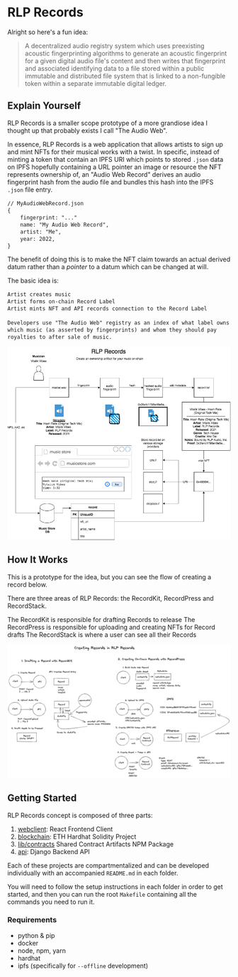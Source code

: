 # RLP Records 
Alright so here's a fun idea: 

> A decentralized audio registry system which uses preexisting acoustic fingerprinting algorithms to generate an acoustic fingerprint for a given digital audio file's content and then writes that fingerprint and associated identifying data to a file stored within a public immutable and distributed file system that is linked to a non-fungible token within a separate immutable digital ledger. 

## Explain Yourself
RLP Records is a smaller scope prototype of a more grandiose idea I thought up that probably exists I call "The Audio Web". 

In essence, RLP Records is a web application that allows artists to sign up and mint NFTs for their musical works with a twist. In specific, instead of minting a token that contain an IPFS URI which points to stored `.json` data on IPFS hopefully containing a URL pointer an image or resource the NFT represents ownership of, an "Audio Web Record" derives an audio fingerprint hash from the audio file and bundles this hash into the IPFS `.json` file entry. 

```
// MyAudioWebRecord.json
{
	fingerprint: "..."
	name: "My Audio Web Record",
	artist: "Me",
	year: 2022,
}
```

The benefit of doing this is to make the NFT claim towards an actual derived datum rather than a _pointer_ to a datum which can be changed at will.

The basic idea is:

```
Artist creates music 
Artist forms on-chain Record Label
Artist mints NFT and API records connection to the Record Label

Developers use "The Audio Web" registry as an index of what label owns which music (as asserted by fingerprints) and whom they should pay royalties to after sale of music.
```

[![Design](./docs/rlp-records-design.png)](./docs/design.md)

## How It Works
This is a prototype for the idea, but you can see the flow of creating a record below.

There are three areas of RLP Records: the RecordKit, RecordPress and RecordStack.

The RecordKit is responsible for drafting Records to release
The RecordPress is responsible for uploading and creating NFTs for Record drafts
The RecordStack is where a user can see all their Records

![](./docs/creating-records-in-rlp-records.png)

## Getting Started
RLP Records concept is composed of three parts:

1. [webclient](./webclient/README.md): React Frontend Client 
2. [blockchain](./blockchain/README.md): ETH Hardhat Solidity Project
3. [lib/contracts](./lib/contracts/README.md) Shared Contract Artifacts NPM Package
4. [api](./api/README.md): Django Backend API

Each of these projects are compartmentalized and can be developed individually with an accompanied `README.md` in each folder. 

You will need to follow the setup instructions in each folder in order to get started, and then you can run the root `Makefile` containing all the commands you need to run it. 

### Requirements
- python & pip
- docker
- node, npm, yarn
- hardhat 
- ipfs (specifically for `--offline` development)
